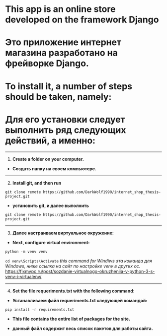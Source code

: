 # This app is an online store developed on the framework Django
# Это приложение интернет магазина разработано на фрейворке Django.

# To install it, a number of steps should be taken, namely:
#  Для его установки следует выполнить ряд следующих действий, а именно:

---

1. __Create a folder on your computer.__
- __Создать папку на своем компьютере.__

---

2. __Install git, and then run__

```git clone remote https://github.com/DarkWolf1990/internet_shop_thesis-project.git```

- __установить git, и далее выполнить__ 

```git clone remote https://github.com/DarkWolf1990/internet_shop_thesis-project.git```

---
3. __Далее настраиваем виртуальное окружение:__

- __Next, configure virtual environment:__

```python -m venv venv```

```cd venv\Scripts\Activate```
 *this command for Windiws* 
 *эта команда для Windows, ниже ссылка на сайт по настройке venv в других ос.*
https://fixmypc.ru/post/sozdanie-virtualnogo-okruzheniia-v-python-3-s-venv-i-virtualenv/ 
_____________

4. __Set the file requeriments.txt with the following command:__

 - __Устанавливаем файл requeriments.txt  следующей командой:__

 ``` pip install -r requirements.txt ``` 

 - __This file contains the entire list of packages for the site.__

 - __данный файл содержит весь список пакетов для работы сайта.__  